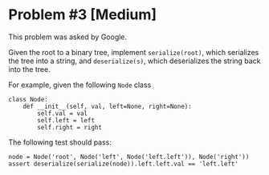 # Problem #3 [Medium]

This problem was asked by Google.

Given the root to a binary tree, implement `serialize(root)`, which serializes
the tree into a string, and `deserialize(s)`, which deserializes the string
back into the tree.

For example, given the following `Node` class

```
class Node:
    def __init__(self, val, left=None, right=None):
        self.val = val
        self.left = left
        self.right = right
```

The following test should pass:

```
node = Node('root', Node('left', Node('left.left')), Node('right'))
assert deserialize(serialize(node)).left.left.val == 'left.left'
```